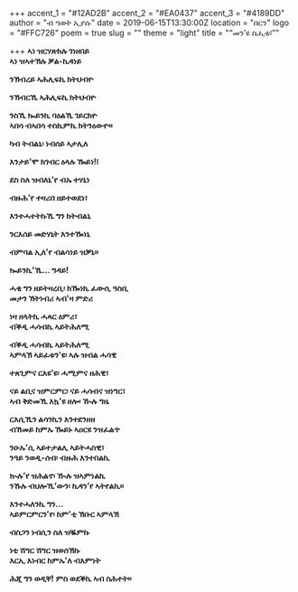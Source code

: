 +++
accent_1 = "#12AD2B"
accent_2 = "#EA0437"
accent_3 = "#4189DD"
author = "ብ ዓወት ኢያሱ"
date = 2019-06-15T13:30:00Z
location = "በርን"
logo = "#FFC726"
poem = true
slug = ""
theme = "light"
title = "“መን’ዩ ስሒቱ፧”"

+++
**ኣነ ዝርሃጽክሉ ገነዘበይ  
ኣነ ዝኣተኽሉ ቓል-ኪዳነይ**

 **ንኽብረይ ኣሕሊፍኪ ክትህብዮ**

 **ንኽብርኺ ኣሕሊፍኪ ክትህብዮ** 

**ንስኺ ኰይንኪ ባዕልኺ ገይርክዮ  
ኣበሳ ብኣበሳ ተስኪምኪ ክትንዕውዮ።**

 **ካብ ትብልኒ፡ ነብሰይ ኣታሊለ**

 **እንታይ’ሞ ክገብር ዕላሉ ዀይነ!፧**

 **ደስ ስለ ዝብለኒ’የ ብኡ ተሃኒነ**

 **ብዙሕ’የ ተዛሪበ ዘይተወደነ፣**

 **እንተሓተትኩኺ ግን ክትብልኒ** 

**ንርእሰይ መድሃኒት እንተዀነኒ** 

**ብምባል ኢለ’የ ብልሳነይ ዝቓኒ።** 

**ኰይንኪ'ኺ… ግዳይ!** 

**ሓቂ ግን ዘይትዛረቢ፡ ክዀነኪ ፈውሲ ዓስቢ  
መታን ኽትነብሪ ኣብ'ዛ ምድሪ** 

**ነዛ ዘላትኪ ሓጻር ዕምሪ፣  
ብቕዲ ሓሳብኪ ኣይትሕለሚ**

 **ብቕዲ ሓሳብኪ ኣይትሕለሚ  
ኣምላኽ ኣይፈቱን’ዩ፡ ኣሉ ዝብል ሓሳዊ**

 **ተጸጊምና ርእዩ’ዩ፡ ሓሚምና ዘሕዊ፣** 

**ናይ ልቢና ዝምርምር፡ ናይ ሓሳብና ዝነግር፣  
ኣብ ቅድመኺ እኳ'ዩ ዘሎ፡ ዂሉ ግዜ** 

**ርእሲኺን ልሳንኪን እንተደንዘዘ  
ብኸመይ ከምኡ ዀይኑ ኣዐርዩ ንዝፈልጥ** 

**ንዑኡ'ሲ ኣይተታልሊ ኣይትሓስዊ፣  
ንዓይ ንወዲ-ሰብ፡ ብዙሕ እንተበልኪ**

 **ኲሉ’የ ዝሕልኖ፡ ዂሉ ዝኣምነልኪ  
ንኹሉ ብህሎኺ’ውን፡ ኪዳን’የ ኣትየልኪ።** 

**እንተሓለንኪ ግን…  
ኣይምርምርን’የ፡ ከም'ቲ ኽቡር ኣምላኽ**

 **ብስጋን ነብሲን ስለ ዝቘምኩ**

 **ነቲ ሽግር ሽግር ዝወሰኽኩ  
እርኢ እነብር ከምኡ’ለ ብእምነት**

 **ሕጂ ግን ወዲቐ! ምስ ወደቕኪ ኣብ ስሕተት።**